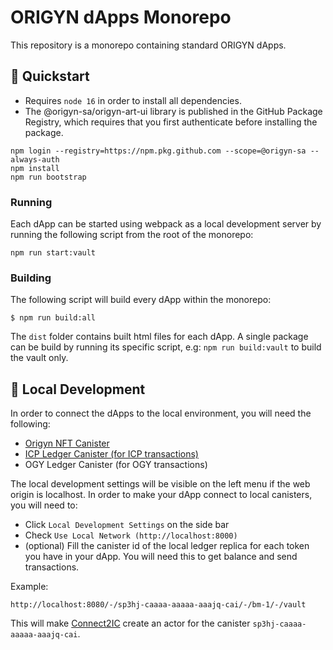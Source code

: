 # ORIGYN dApps Monorepo

This repository is a monorepo containing standard ORIGYN dApps.

## 🏁 Quickstart

- Requires `node 16` in order to install all dependencies.
- The @origyn-sa/origyn-art-ui library is published in the GitHub Package Registry, which requires that you first authenticate before installing the package.

```
npm login --registry=https://npm.pkg.github.com --scope=@origyn-sa --always-auth
npm install
npm run bootstrap
```

### Running

Each dApp can be started using webpack as a local development server by running the following script from the root of the monorepo:

```
npm run start:vault
```

### Building

The following script will build every dApp within the monorepo:

`$ npm run build:all`

The `dist` folder contains built html files for each dApp. A single package can be build by running its specific script, e.g: `npm run build:vault` to build the vault only.

## 🚀 Local Development

In order to connect the dApps to the local environment, you will need the following:

- [Origyn NFT Canister](https://github.com/ORIGYN-SA/origyn_nft)
- [ICP Ledger Canister (for ICP transactions)](https://internetcomputer.org/docs/current/developer-docs/integrations/ledger/ledger-local-setup/)
- OGY Ledger Canister (for OGY transactions)

The local development settings will be visible on the left menu if the web origin is localhost.
In order to make your dApp connect to local canisters, you will need to:

- Click `Local Development Settings` on the side bar
- Check `Use Local Network (http://localhost:8000)`
- (optional) Fill the canister id of the local ledger replica for each token you have in your dApp. You will need this to get balance and send transactions.

Example:

```
http://localhost:8080/-/sp3hj-caaaa-aaaaa-aaajq-cai/-/bm-1/-/vault
```

This will make [Connect2IC](https://github.com/Connect2IC/connect2ic) create an actor for the canister `sp3hj-caaaa-aaaaa-aaajq-cai`.
